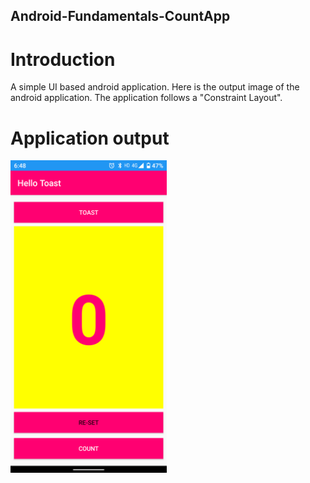 ## Android-Fundamentals-CountApp

# Introduction
A simple UI based android application. Here is the output image of the android application. The application follows a "Constraint Layout".

# Application output
<img src="Images/Hello%20Toast.png" height=500>
